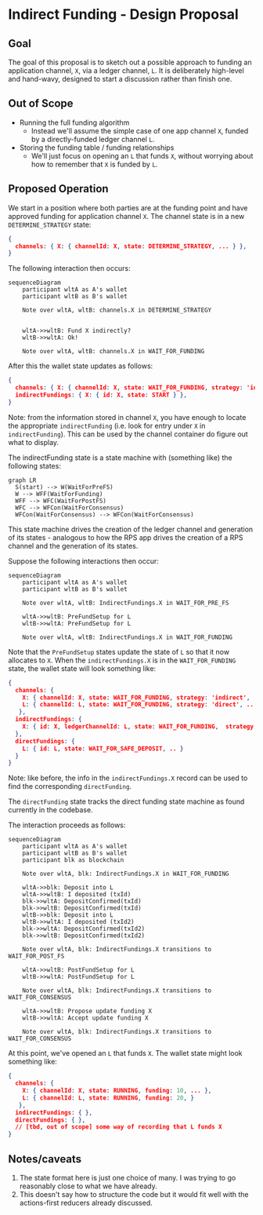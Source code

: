 # Indirect Funding - Design Proposal

## Goal

The goal of this proposal is to sketch out a possible approach to funding an application channel, `X`, via a ledger channel, `L`.
It is deliberately high-level and hand-wavy, designed to start a discussion rather than finish one.

## Out of Scope

- Running the full funding algorithm
  - Instead we'll assume the simple case of one app channel `X`, funded by a directly-funded ledger channel `L`.
- Storing the funding table / funding relationships
  - We'll just focus on opening an `L` that funds `X`, without worrying about how to remember that `X` is funded by `L`.

## Proposed Operation

We start in a position where both parties are at the funding point and have approved funding for application channel `X`. The channel state is in a new `DETERMINE_STRATEGY` state:

```json
{
  channels: { X: { channelId: X, state: DETERMINE_STRATEGY, ... } },
}
```

The following interaction then occurs:

```mermaid
sequenceDiagram
    participant wltA as A's wallet
    participant wltB as B's wallet

    Note over wltA, wltB: channels.X in DETERMINE_STRATEGY


    wltA->>wltB: Fund X indirectly?
    wltB->>wltA: Ok!

    Note over wltA, wltB: channels.X in WAIT_FOR_FUNDING
```

After this the wallet state updates as follows:

```json
{
  channels: { X: { channelId: X, state: WAIT_FOR_FUNDING, strategy: 'indirect', ... } },
  indirectFundings: { X: { id: X, state: START } },
}
```

Note: from the information stored in channel `X`, you have enough to locate the appropriate `indirectFunding` (i.e. look for entry under `X` in `indirectFunding`).
This can be used by the channel container do figure out what to display.

The indirectFunding state is a state machine with (something like) the following states:

```mermaid
graph LR
  S(start) --> W(WaitForPreFS)
  W --> WFF(WaitForFunding)
  WFF --> WFC(WaitForPostFS)
  WFC --> WFCon(WaitForConsensus)
  WFCon(WaitForConsensus) --> WFCon(WaitForConsensus)
```

This state machine drives the creation of the ledger channel and generation of its states -
analogous to how the RPS app drives the creation of a RPS channel and the generation of its states.

Suppose the following interactions then occur:

```mermaid
sequenceDiagram
    participant wltA as A's wallet
    participant wltB as B's wallet

    Note over wltA, wltB: IndirectFundings.X in WAIT_FOR_PRE_FS

    wltA->>wltB: PreFundSetup for L
    wltB->>wltA: PreFundSetup for L

    Note over wltA, wltB: IndirectFundings.X in WAIT_FOR_FUNDING
```

Note that the `PreFundSetup` states update the state of `L` so that it now allocates to `X`.
When the `indirectFundings.X` is in the `WAIT_FOR_FUNDING` state, the wallet state will look something like:

```json
{
  channels: {
    X: { channelId: X, state: WAIT_FOR_FUNDING, strategy: 'indirect', ... },
    L: { channelId: L, state: WAIT_FOR_FUNDING, strategy: 'direct', ... }
   },
  indirectFundings: {
    X: { id: X, ledgerChannelId: L, state: WAIT_FOR_FUNDING,  strategy: 'direct', .. }
  },
  directFundings: {
    L: { id: L, state: WAIT_FOR_SAFE_DEPOSIT, .. }
  }
}
```

Note: like before, the info in the `indirectFundings.X` record can be used to find the corresponding `directFunding`.

The `directFunding` state tracks the direct funding state machine as found currently in the codebase.

The interaction proceeds as follows:

```mermaid
sequenceDiagram
    participant wltA as A's wallet
    participant wltB as B's wallet
    participant blk as blockchain

    Note over wltA, blk: IndirectFundings.X in WAIT_FOR_FUNDING

    wltA->>blk: Deposit into L
    wltA->>wltB: I deposited (txId)
    blk->>wltA: DepositConfirmed(txId)
    blk->>wltB: DepositConfirmed(txId)
    wltB->>blk: Deposit into L
    wltB->>wltA: I deposited (txId2)
    blk->>wltA: DepositConfirmed(txId2)
    blk->>wltB: DepositConfirmed(txId2)

    Note over wltA, blk: IndirectFundings.X transitions to WAIT_FOR_POST_FS

    wltA->>wltB: PostFundSetup for L
    wltB->>wltA: PostFundSetup for L

    Note over wltA, blk: IndirectFundings.X transitions to WAIT_FOR_CONSENSUS

    wltA->>wltB: Propose update funding X
    wltB->>wltA: Accept update funding X

    Note over wltA, blk: IndirectFundings.X transitions to WAIT_FOR_CONSENSUS

```

At this point, we've opened an `L` that funds `X`. The wallet state might look something like:

```json
{
  channels: {
    X: { channelId: X, state: RUNNING, funding: 10, ... },
    L: { channelId: L, state: RUNNING, funding: 20, }
   },
  indirectFundings: { },
  directFundings: { },
  // [tbd, out of scope] some way of recording that L funds X
}
```

## Notes/caveats

1. The state format here is just one choice of many. I was trying to go reasonably close to what we have already.
2. This doesn't say how to structure the code but it would fit well with the actions-first reducers already discussed.
